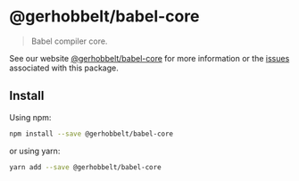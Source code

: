 # @gerhobbelt/babel-core

> Babel compiler core.

See our website [@gerhobbelt/babel-core](https://babeljs.io/docs/en/next/babel-core.html) for more information or the [issues](https://github.com/babel/babel/issues?utf8=%E2%9C%93&q=is%3Aissue+label%3A%22pkg%3A%20core%22+is%3Aopen) associated with this package.

## Install

Using npm:

```sh
npm install --save @gerhobbelt/babel-core
```

or using yarn:

```sh
yarn add --save @gerhobbelt/babel-core
```

